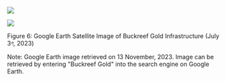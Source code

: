 ![](_page_0_Picture_0.jpeg)

![](_page_0_Picture_2.jpeg)

Figure 6: Google Earth Satellite Image of Buckreef Gold Infrastructure (July 3ণ, 2023)

Note: Google Earth image retrieved on 13 November, 2023. Image can be retrieved by entering "Buckreef Gold" into the search engine on Google Earth.